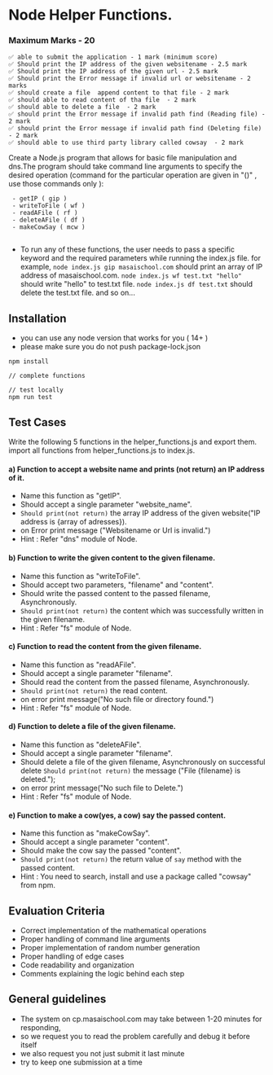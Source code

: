 # Node Helper Functions.

### Maximum Marks - 20

```
✅ able to submit the application - 1 mark (minimum score)
✅ Should print the IP address of the given websitename - 2.5 mark
✅ Should print the IP address of the given url - 2.5 mark
✅ Should print the Error message if invalid url or websitename - 2 marks
✅ should create a file  append content to that file - 2 mark
✅ should able to read content of tha file  - 2 mark
✅ should able to delete a file  - 2 mark
✅ should print the Error message if invalid path find (Reading file) - 2 mark
✅ should print the Error message if invalid path find (Deleting file) - 2 mark
✅ should able to use third party library called cowsay  - 2 mark
```

Create a Node.js program that allows for basic file manipulation and dns.The program should take command line arguments to specify the desired operation (command for the particular operation are given in "()" , use those commands only ):
```
 - getIP ( gip )
 - writeToFile ( wf )
 - readAFile ( rf )
 - deleteAFile ( df )
 - makeCowSay ( mcw )
 
 ```
- To run any of these functions, the user needs to pass a specific keyword and the required parameters while running the index.js file.
for example, `node index.js gip masaischool.com` should print an array of IP address of masaischool.com.
`node index.js wf test.txt "hello"` should write "hello" to test.txt file.
`node index.js df test.txt` should delete the test.txt file. and so on...
## Installation

- you can use any node version that works for you ( 14+ )
- please make sure you do not push package-lock.json

```
npm install

// complete functions 

// test locally
npm run test
```
## Test Cases
Write the following 5 functions in the helper_functions.js and export them.
import all functions from helper_functions.js to index.js.

#### a) Function to accept a website name and prints (not return) an IP address of it.
 - Name this function as "getIP".
 - Should accept a single parameter "website_name".
 - `Should print(not return)` the array IP address of the given website("IP address is {array of adresses}).
 - on Error print message ("Websitename or Url is invalid.")
 - Hint : Refer "dns" module of Node.

#### b) Function to write the given content to the given filename.
 - Name this function as "writeToFile".
 - Should accept two parameters, "filename" and "content".
 - Should write the passed content to the passed filename, Asynchronously.
 - `Should print(not return)`  the content which was successfully written in the given filename.
 - Hint : Refer "fs" module of Node.
#### c) Function to read the content from the given filename.
 - Name this function as "readAFile".
 - Should accept a single parameter "filename".
 - Should read the content from the passed filename, Asynchronously.
 - `Should print(not return)` the read content.
 - on error print message("No such file or directory found.")
 - Hint : Refer "fs" module of Node.
#### d) Function to delete a file of the given filename.
 - Name this function as "deleteAFile".
 - Should accept a single parameter "filename".
 - Should delete a file of the given filename, Asynchronously on successful delete `Should print(not return)` the message ("File {filename} is deleted.");
 - on error print message("No such file to Delete.")
 - Hint : Refer "fs" module of Node.
#### e) Function to make a cow(yes, a cow) say the passed content.
 - Name this function as "makeCowSay".
 - Should accept a single parameter "content".
 - Should make the cow say the passed "content".
 - `Should print(not return)` the return value of `say` method with the passed content.
 - Hint : You need to search, install and use a package called "cowsay" from npm.





## Evaluation Criteria

- Correct implementation of the mathematical operations
- Proper handling of command line arguments
- Proper implementation of random number generation
- Proper handling of edge cases
- Code readability and organization
- Comments explaining the logic behind each step

## General guidelines

- The system on cp.masaischool.com may take between 1-20 minutes for responding,
- so we request you to read the problem carefully and debug it before itself
- we also request you not just submit it last minute
- try to keep one submission at a time